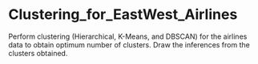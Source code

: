 # Clustering_for_EastWest_Airlines
Perform clustering (Hierarchical, K-Means, and DBSCAN) for the airlines data to obtain optimum number of clusters. Draw the inferences from the clusters obtained.
